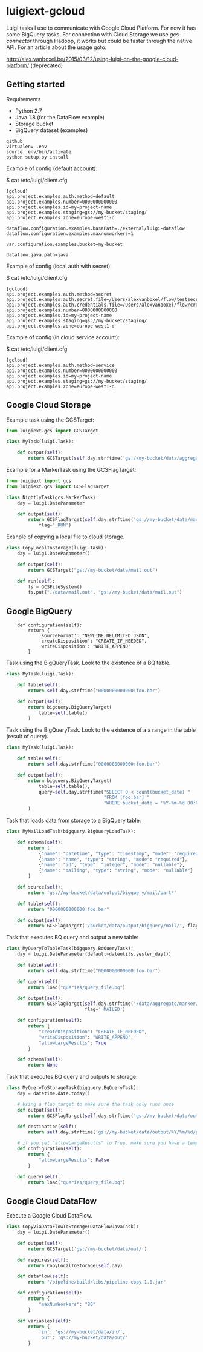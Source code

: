# luigiext-gcloud

Luigi tasks I use to communicate with Google Cloud Platform. For now it has some 
BigQuery tasks. For connection with Cloud Storage we use *gcs-connector* through
Hadoop, it works but could be faster through the native API. For an article about 
the usage goto: 

http://alex.vanboxel.be/2015/03/12/using-luigi-on-the-google-cloud-platform/
(deprecated)


## Getting started

Requirements

* Python 2.7
* Java 1.8 (for the DataFlow example)
* Storage bucket
* BigQuery dataset (examples)


```
github 
virtualenv .env
source .env/bin/activate
python setup.py install
```


Example of config (default account):

 $ cat /etc/luigi/client.cfg

```
[gcloud]
api.project.examples.auth.method=default
api.project.examples.number=0000000000000
api.project.examples.id=my-project-name
api.project.examples.staging=gs://my-bucket/staging/
api.project.examples.zone=europe-west1-d

dataflow.configuration.examples.basePath=./external/luigi-dataflow
dataflow.configuration.examples.maxnumworkers=1

var.configuration.examples.bucket=my-bucket

dataflow.java.path=java
```

Example of config (local auth with secret):

 $ cat /etc/luigi/client.cfg

```
[gcloud]
api.project.examples.auth.method=secret
api.project.examples.auth.secret.file=/Users/alexvanboxel/flow/testsecret.json
api.project.examples.auth.credentials.file=/Users/alexvanboxel/flow/credentials.json
api.project.examples.number=0000000000000
api.project.examples.id=my-project-name
api.project.examples.staging=gs://my-bucket/staging/
api.project.examples.zone=europe-west1-d
```

Example of config (in cloud service account):

 $ cat /etc/luigi/client.cfg

```
[gcloud]
api.project.examples.auth.method=service
api.project.examples.number=0000000000000
api.project.examples.id=my-project-name
api.project.examples.staging=gs://my-bucket/staging/
api.project.examples.zone=europe-west1-d
```

## Google Cloud Storage

Example task using the GCSTarget:

```python
from luigiext.gcs import GCSTarget

class MyTask(luigi.Task):

    def output(self):
        return GCSTarget(self.day.strftime('gs://my-bucket/data/aggregate/daily/foobar/%Y/%m/%d/'))
```

Example for a MarkerTask using the GCSFlagTarget: 

```python
from luigiext import gcs
from luigiext.gcs import GCSFlagTarget

class NightlyTask(gcs.MarkerTask):
    day = luigi.DateParameter

    def output(self):
        return GCSFlagTarget(self.day.strftime('gs://my-bucket/data/marker/foobar/%Y/%m/%d/'), 
            flag='_RUN')

```

Exanple of copying a local file to cloud storage.

```python
class CopyLocalToStorage(luigi.Task):
    day = luigi.DateParameter()

    def output(self):
        return GCSTarget("gs://my-bucket/data/mail.out")

    def run(self):
        fs = GCSFileSystem()
        fs.put("./data/mail.out", "gs://my-bucket/data/mail.out")
```

## Google BigQuery


```
    def configuration(self):
        return {
            'sourceFormat': "NEWLINE_DELIMITED_JSON",
            'createDisposition': "CREATE_IF_NEEDED",
            'writeDisposition': "WRITE_APPEND"
        }
```


Task using the BigQueryTask. Look to the existence of a BQ table.

```python
class MyTask(luigi.Task):

    def table(self):
        return self.day.strftime("0000000000000:foo.bar")

    def output(self):
        return bigquery.BigQueryTarget(
            table=self.table()
        )
```

Task using the BigQueryTask. Look to the existence of a a range in the table (result of query).

```python
class MyTask(luigi.Task):

    def table(self):
        return self.day.strftime("0000000000000:foo.bar")

    def output(self):
        return bigquery.BigQueryTarget(
            table=self.table(),
            query=self.day.strftime("SELECT 0 < count(bucket_date) "
                                    "FROM [foo.bar] "
                                    "WHERE bucket_date = '%Y-%m-%d 00:00:00 UTC'"),
        )
```

Task that loads data from storage to a BigQuery table:

```python
class MyMailLoadTask(bigquery.BigQueryLoadTask):

    def schema(self):
        return [
            {"name": "datetime", "type": "timestamp", "mode": "required"},
            {"name": "name", "type": "string", "mode": "required"},
            {"name": "id", "type": "integer", "mode": "nullable"},
            {"name": "mailing", "type": "string", "mode": "nullable"}
        ]

    def source(self):
        return 'gs://my-bucket/data/output/bigquery/mail/part*'

    def table(self):
        return "0000000000000:foo.bar"

    def output(self):
        return GCSFlagTarget('/bucket/data/output/bigquery/mail/', flag='_EXPORTED')
```

Task that executes BQ query and output a new table:

```python
class MyQueryToTableTask(bigquery.BqQueryTask):
    day = luigi.DateParameter(default=dateutils.yester_day())

    def table(self):
        return self.day.strftime("0000000000000:foo.bar")

    def query(self):
        return load("queries/query_file.bq")

    def output(self):
        return GCSFlagTarget(self.day.strftime('/data/aggregate/marker/mail/%Y/%m/%d/'),
                             flag='_MAILED')

    def configuration(self):
        return {
            "createDisposition": "CREATE_IF_NEEDED",
            "writeDisposition": "WRITE_APPEND",
            "allowLargeResults": True
        }

    def schema(self):
        return None

```

Task that executes BQ query and outputs to storage:

```python
class MyQueryToStorageTask(bigquery.BqQueryTask):
    day = datetime.date.today()

    # Using a flag target to make sure the task only runs once
    def output(self):
        return GCSFlagTarget(self.day.strftime('gs://my-bucket/data/output/%Y/%m/%d/',flag='_PHASE_03_SQLEXPORT'))

    def destination(self):
        return self.day.strftime('gs://my-bucket/data/output/%Y/%m/%d/part-r-*.avro')

    # if you set "allowLargeResults" to True, make sure you have a temp DataSet configured
    def configuration(self):
        return {
            "allowLargeResults": False
        }

    def query(self):
        return load("queries/query_file.bq")

```


## Google Cloud DataFlow

Execute a Google Cloud DataFlow.

```python
class CopyViaDataFlowToStorage(DataFlowJavaTask):
    day = luigi.DateParameter()

    def output(self):
        return GCSTarget('gs://my-bucket/data/out/')

    def requires(self):
        return CopyLocalToStorage(self.day)

    def dataflow(self):
        return "/pipeline/build/libs/pipeline-copy-1.0.jar"

    def configuration(self):
        return {
            "maxNumWorkers": "80"
        }

    def variables(self):
        return {
            'in': 'gs://my-bucket/data/in/',
            'out': 'gs://my-bucket/data/out/'
        }
```

